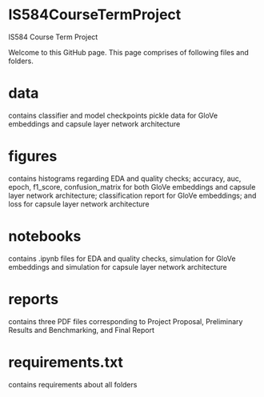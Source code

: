 # IS584CourseTermProject
IS584 Course Term Project

Welcome to this GitHub page. This page comprises of following files and folders.
# data 
contains classifier and model checkpoints pickle data for GloVe embeddings and capsule layer network architecture
# figures
contains histograms regarding EDA and quality checks; accuracy, auc, epoch, f1_score, confusion_matrix for both GloVe embeddings and capsule layer network architecture; classification report for GloVe embeddings; and loss for capsule layer network architecture
# notebooks
contains .ipynb files for EDA and quality checks, simulation for GloVe embeddings and simulation for capsule layer network architecture
# reports
contains three PDF files corresponding to Project Proposal, Preliminary Results and Benchmarking, and Final Report
# requirements.txt
contains requirements about all folders
